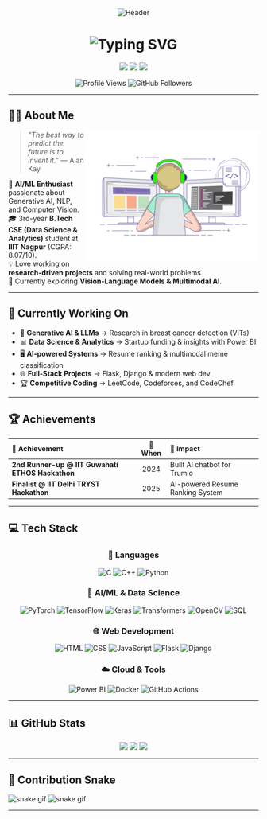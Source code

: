 <!-- GitHub Profile README for Ansh Bhardwaj -->

<!-- Banner -->
<div align="center">
  <img src="https://capsule-render.vercel.app/api?type=waving&color=gradient&height=200&section=header&text=Ansh%20Bhardwaj&fontSize=70&fontAlignY=35&animation=twinkling&fontColor=ffffff" alt="Header" />
</div>

<h1 align="center">
  <img src="https://readme-typing-svg.herokuapp.com?font=Fira+Code&size=35&duration=3000&pause=1000&color=00F7EE&center=true&vCenter=true&width=600&lines=AI/ML+Engineer;Deep+Learning+%26+NLP+Enthusiast;Full-Stack+Developer;Always+Learning+%26+Building" alt="Typing SVG" />
</h1>

<p align="center">
  <a href="https://linkedin.com/in/ansh-bhardwaj-59aba42a8"><img src="https://img.shields.io/badge/-LinkedIn-0077B5?style=for-the-badge&logo=linkedin&logoColor=white" /></a>
  <a href="mailto:anshofficial1777@gmail.com"><img src="https://img.shields.io/badge/-Gmail-D14836?style=for-the-badge&logo=gmail&logoColor=white" /></a>
  <a href="https://github.com/ANSHBHARDWAJ22"><img src="https://img.shields.io/badge/-GitHub-181717?style=for-the-badge&logo=github&logoColor=white" /></a>
</p>

<div align="center">
  <img src="https://komarev.com/ghpvc/?username=ANSHBHARDWAJ22&style=for-the-badge&color=blueviolet" alt="Profile Views" />
  <img src="https://img.shields.io/github/followers/ANSHBHARDWAJ22?style=for-the-badge&color=green" alt="GitHub Followers" />
</div>

---

## 👨‍💻 About Me

<img align="right" alt="Coding" width="350" src="https://raw.githubusercontent.com/devSouvik/devSouvik/master/gif3.gif">

> *"The best way to predict the future is to invent it."* — Alan Kay  

🔎 **AI/ML Enthusiast** passionate about Generative AI, NLP, and Computer Vision.  
🎓 3rd-year **B.Tech CSE (Data Science & Analytics)** student at **IIIT Nagpur** (CGPA: 8.07/10).  
💡 Love working on **research-driven projects** and solving real-world problems.  
🌱 Currently exploring **Vision-Language Models & Multimodal AI**.  

---

## 🚀 Currently Working On
- 🤖 **Generative AI & LLMs** → Research in breast cancer detection (ViTs)  
- 📊 **Data Science & Analytics** → Startup funding & insights with Power BI  
- 🖥 **AI-powered Systems** → Resume ranking & multimodal meme classification  
- 🌐 **Full-Stack Projects** → Flask, Django & modern web dev  
- 🏆 **Competitive Coding** → LeetCode, Codeforces, and CodeChef  

---

## 🏆 Achievements

<div align="center">

| 🏅 **Achievement** | 📅 **When** | 🎯 **Impact** |
|:---|:---:|:---|
| **2nd Runner-up @ IIT Guwahati ETHOS Hackathon** | 2024 | Built AI chatbot for Trumio |
| **Finalist @ IIT Delhi TRYST Hackathon** | 2025 | AI-powered Resume Ranking System |

</div>

---

## 💻 Tech Stack

<div align="center">

### 🚀 Languages
![C](https://img.shields.io/badge/C-00599C?style=for-the-badge&logo=c&logoColor=white)
![C++](https://img.shields.io/badge/C++-00599C?style=for-the-badge&logo=cplusplus&logoColor=white)
![Python](https://img.shields.io/badge/Python-3776AB?style=for-the-badge&logo=python&logoColor=white)

### 🤖 AI/ML & Data Science
![PyTorch](https://img.shields.io/badge/PyTorch-EE4C2C?style=for-the-badge&logo=pytorch&logoColor=white)
![TensorFlow](https://img.shields.io/badge/TensorFlow-FF6F00?style=for-the-badge&logo=tensorflow&logoColor=white)
![Keras](https://img.shields.io/badge/Keras-D00000?style=for-the-badge&logo=keras&logoColor=white)
![Transformers](https://img.shields.io/badge/🤗_Transformers-FFD21E?style=for-the-badge)
![OpenCV](https://img.shields.io/badge/OpenCV-5C3EE8?style=for-the-badge&logo=opencv&logoColor=white)
![SQL](https://img.shields.io/badge/SQL-025E8C?style=for-the-badge&logo=database&logoColor=white)

### 🌐 Web Development
![HTML](https://img.shields.io/badge/HTML5-E34F26?style=for-the-badge&logo=html5&logoColor=white)
![CSS](https://img.shields.io/badge/CSS-1572B6?style=for-the-badge&logo=css3&logoColor=white)
![JavaScript](https://img.shields.io/badge/JavaScript-F7DF1E?style=for-the-badge&logo=javascript&logoColor=black)
![Flask](https://img.shields.io/badge/Flask-000000?style=for-the-badge&logo=flask&logoColor=white)
![Django](https://img.shields.io/badge/Django-092E20?style=for-the-badge&logo=django&logoColor=white)

### ☁️ Cloud & Tools
![Power BI](https://img.shields.io/badge/PowerBI-F2C811?style=for-the-badge&logo=powerbi&logoColor=black)
![Docker](https://img.shields.io/badge/Docker-2496ED?style=for-the-badge&logo=docker&logoColor=white)
![GitHub Actions](https://img.shields.io/badge/GitHub_Actions-2088FF?style=for-the-badge&logo=github-actions&logoColor=white)

</div>

---

## 📊 GitHub Stats

<div align="center">
  <img height="165" src="https://github-readme-stats.vercel.app/api?username=ANSHBHARDWAJ22&show_icons=true&theme=radical" />
  <img height="165" src="https://github-readme-stats.vercel.app/api/top-langs/?username=ANSHBHARDWAJ22&layout=compact&theme=radical" />
  <img src="https://streak-stats.demolab.com?user=ANSHBHARDWAJ22&theme=radical" />
</div>

---

## 🐍 Contribution Snake
![snake gif](https://raw.githubusercontent.com/ANSHBHARDWAJ22/ANSHBHARDWAJ22/output/github-contribution-grid-snake-dark.svg#gh-dark-mode-only)
![snake gif](https://raw.githubusercontent.com/ANSHBHARDWAJ22/ANSHBHARDWAJ22/output/github-contribution-grid-snake.svg#gh-light-mode-only)

---
